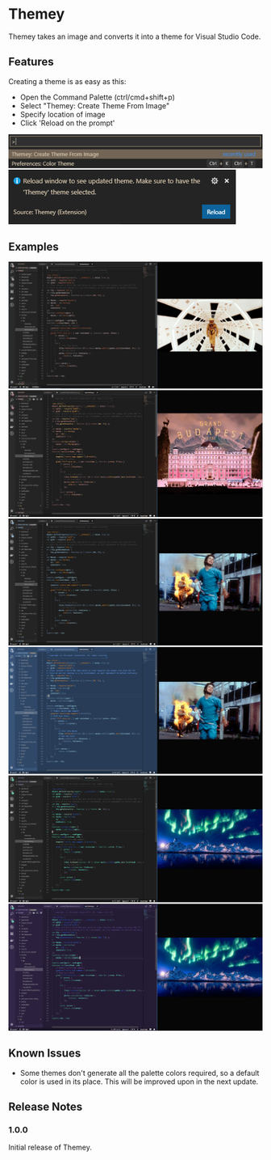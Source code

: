 # Themey

Themey takes an image and converts it into a theme for Visual Studio Code.


## Features

Creating a theme is as easy as this:

* Open the Command Palette (ctrl/cmd+shift+p)
* Select "Themey: Create Theme From Image"
* Specify location of image
* Click 'Reload on the prompt'

![Create](images/Demo.gif)
![Reload](images/ThemeyReload.PNG)

## Examples

![2001](images/2001.PNG)
![GrandBudapest](images/GrandBudapest.PNG)
![28Days](images/28days.PNG)
![28DaysAlt](images/28days-alt.PNG)
![Aurora](images/Aurora.PNG)
![AuroraAlt](images/Aurora-alt.PNG)


## Known Issues

* Some themes don't generate all the palette colors required, so a default color is used in its place. This will be improved upon in the next update.

## Release Notes

### 1.0.0

Initial release of Themey.

